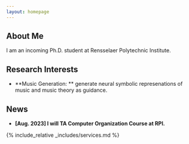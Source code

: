 ```yaml
---
layout: homepage
---
```

## About Me

I am an incoming Ph.D. student at Rensselaer Polytechnic Institute.

## Research Interests

- **Music Generation: ** generate neural symbolic represenations of music and music theory as guidance.

## News

- **[Aug. 2023] I will TA Computer Organization Course at RPI.**

{% include_relative _includes/services.md %}
